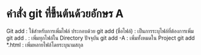 # คำสั่ง git ที่ขึ้นต้นด้วยอักษร A

Git add : ใช้สำหรับการเพิ่มไฟล์
ประกอบด้วย
git add (ชื่อไฟล์) : เป็นการระบุไฟล์ที่ต้องการเพิ่ม
git add . : เพิ่มทุกไฟล์ใน Directory ปัจจุบัน
git add -A : เพิ่มทั้งหมดใน Project
git add *.html : เพิ่มหลายไฟล์โดยระบุนามสกุล




